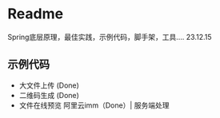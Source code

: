 # Readme
Spring底层原理，最佳实践，示例代码，脚手架，工具.... 23.12.15

## 示例代码
- 大文件上传 (Done)
- 二维码生成 (Done)
- 文件在线预览 阿里云imm（Done）| 服务端处理